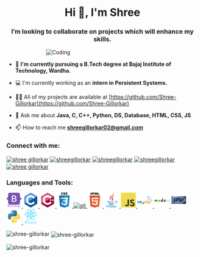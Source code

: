 <h1 align="center">Hi 👋, I'm Shree</h1>
<h3 align="center">I’m looking to collaborate on projects which will enhance my skills.</h3>
<img align="right" alt="Coding" width="400" src="https://64.media.tumblr.com/c75aec5ef73a7d164e629e7032584f4f/tumblr_pgny3sxpVZ1v05rsfo1_500.gifv">

<p align="left"> <a href="https://twitter.com/" target="blank"><img src="https://img.shields.io/twitter/follow/?logo=twitter&style=for-the-badge" alt="" /></a> </p>

- 🌱 **I'm currently pursuing a B.Tech degree at Bajaj Institute of Technology, Wardha.**

- 💻 I'm currently working as an **intern in Persistent Systems.**

- 👨‍💻 All of my projects are available at [https://github.com/Shree-Gillorkar](https://github.com/Shree-Gillorkar)

- 💬 Ask me about **Java, C, C++, Python, DS, Database, HTML, CSS, JS**

- 📫 How to reach me **shreegillorkar02@gmail.com**

<h3 align="left">Connect with me:</h3>
<p align="left">
<a href="https://linkedin.com/in/shree gillorkar" target="blank"><img align="center" src="https://raw.githubusercontent.com/rahuldkjain/github-profile-readme-generator/master/src/images/icons/Social/linked-in-alt.svg" alt="shree gillorkar" height="30" width="40" /></a>
<a href="https://instagram.com/shreegillorkar" target="blank"><img align="center" src="https://raw.githubusercontent.com/rahuldkjain/github-profile-readme-generator/master/src/images/icons/Social/instagram.svg" alt="shreegillorkar" height="30" width="40" /></a>
<a href="https://www.hackerrank.com/shreegillorkar" target="blank"><img align="center" src="https://raw.githubusercontent.com/rahuldkjain/github-profile-readme-generator/master/src/images/icons/Social/hackerrank.svg" alt="shreegillorkar" height="30" width="40" /></a>
<a href="https://www.leetcode.com/shreegillorkar" target="blank"><img align="center" src="https://raw.githubusercontent.com/rahuldkjain/github-profile-readme-generator/master/src/images/icons/Social/leet-code.svg" alt="shreegillorkar" height="30" width="40" /></a>
<a href="https://auth.geeksforgeeks.org/user/shree gillorkar" target="blank"><img align="center" src="https://raw.githubusercontent.com/rahuldkjain/github-profile-readme-generator/master/src/images/icons/Social/geeks-for-geeks.svg" alt="shree gillorkar" height="30" width="40" /></a>
</p>

<h3 align="left">Languages and Tools:</h3>
<p align="left"> <a href="https://getbootstrap.com" target="_blank" rel="noreferrer"> <img src="https://raw.githubusercontent.com/devicons/devicon/master/icons/bootstrap/bootstrap-plain-wordmark.svg" alt="bootstrap" width="40" height="40"/> </a> <a href="https://www.cprogramming.com/" target="_blank" rel="noreferrer"> <img src="https://raw.githubusercontent.com/devicons/devicon/master/icons/c/c-original.svg" alt="c" width="40" height="40"/> </a> <a href="https://www.w3schools.com/cpp/" target="_blank" rel="noreferrer"> <img src="https://raw.githubusercontent.com/devicons/devicon/master/icons/cplusplus/cplusplus-original.svg" alt="cplusplus" width="40" height="40"/> </a> <a href="https://www.w3schools.com/css/" target="_blank" rel="noreferrer"> <img src="https://raw.githubusercontent.com/devicons/devicon/master/icons/css3/css3-original-wordmark.svg" alt="css3" width="40" height="40"/> </a> <a href="https://git-scm.com/" target="_blank" rel="noreferrer"> <img src="https://www.vectorlogo.zone/logos/git-scm/git-scm-icon.svg" alt="git" width="40" height="40"/> </a> <a href="https://www.w3.org/html/" target="_blank" rel="noreferrer"> <img src="https://raw.githubusercontent.com/devicons/devicon/master/icons/html5/html5-original-wordmark.svg" alt="html5" width="40" height="40"/> </a> <a href="https://www.java.com" target="_blank" rel="noreferrer"> <img src="https://raw.githubusercontent.com/devicons/devicon/master/icons/java/java-original.svg" alt="java" width="40" height="40"/> </a> <a href="https://developer.mozilla.org/en-US/docs/Web/JavaScript" target="_blank" rel="noreferrer"> <img src="https://raw.githubusercontent.com/devicons/devicon/master/icons/javascript/javascript-original.svg" alt="javascript" width="40" height="40"/> </a> <a href="https://www.mysql.com/" target="_blank" rel="noreferrer"> <img src="https://raw.githubusercontent.com/devicons/devicon/master/icons/mysql/mysql-original-wordmark.svg" alt="mysql" width="40" height="40"/> </a> <a href="https://nodejs.org" target="_blank" rel="noreferrer"> <img src="https://raw.githubusercontent.com/devicons/devicon/master/icons/nodejs/nodejs-original-wordmark.svg" alt="nodejs" width="40" height="40"/> </a> <a href="https://www.php.net" target="_blank" rel="noreferrer"> <img src="https://raw.githubusercontent.com/devicons/devicon/master/icons/php/php-original.svg" alt="php" width="40" height="40"/> </a> <a href="https://www.python.org" target="_blank" rel="noreferrer"> <img src="https://raw.githubusercontent.com/devicons/devicon/master/icons/python/python-original.svg" alt="python" width="40" height="40"/> </a> <a href="https://reactjs.org/" target="_blank" rel="noreferrer"> <img src="https://raw.githubusercontent.com/devicons/devicon/master/icons/react/react-original-wordmark.svg" alt="react" width="40" height="40"/> </a> </p>

<p><img align="left" src="https://github-readme-stats.vercel.app/api/top-langs?username=shree-gillorkar&show_icons=true&locale=en&layout=compact" alt="shree-gillorkar" /></p>

<p>&nbsp;<img align="center" src="https://github-readme-stats.vercel.app/api?username=shree-gillorkar&show_icons=true&locale=en" alt="shree-gillorkar" /></p>

<p><img align="center" src="https://github-readme-streak-stats.herokuapp.com/?user=shree-gillorkar&" alt="shree-gillorkar" /></p>
